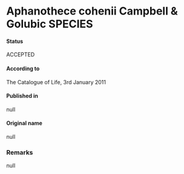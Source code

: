 # Aphanothece cohenii Campbell & Golubic SPECIES

#### Status
ACCEPTED

#### According to
The Catalogue of Life, 3rd January 2011

#### Published in
null

#### Original name
null

### Remarks
null